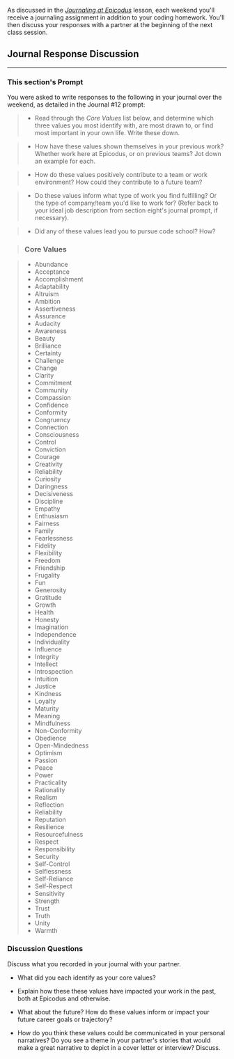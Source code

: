 As discussed in the _[Journaling at Epicodus](/introduction-to-programming/git-html-and-css/homework-journaling-at-epicodus)_ lesson, each weekend you'll receive a journaling assignment in addition to your coding homework. You'll then discuss your responses with a partner at the beginning of the next class session.

## Journal Response Discussion
---

### This section's Prompt

You were asked to write responses to the following in your journal over the weekend, as detailed in the Journal #12 prompt:

> * Read through the _Core Values_ list below, and determine which three values you most identify with, are most drawn to, or find most important in your own life. Write these down.

> * How have these values shown themselves in your previous work? Whether work here at Epicodus, or on previous teams? Jot down an example for each.

> * How do these values positively contribute to a team or work environment? How could they contribute to a future team?

> * Do these values inform what type of work you find fulfilling? Or the type of company/team you'd like to work for? (Refer back to your ideal job description from section eight's journal prompt, if necessary).

> * Did any of these values lead you to pursue code school? How?

> ### Core Values

> * Abundance
> * Acceptance
> * Accomplishment
> * Adaptability
> * Altruism
> * Ambition
> * Assertiveness
> * Assurance
> * Audacity
> * Awareness
> * Beauty
> * Brilliance
> * Certainty
> * Challenge
> * Change
> * Clarity
> * Commitment
> * Community
> * Compassion
> * Confidence
> * Conformity
> * Congruency
> * Connection
> * Consciousness
> * Control
> * Conviction
> * Courage
> * Creativity
> * Reliability
> * Curiosity
> * Daringness
> * Decisiveness
> * Discipline
> * Empathy
> * Enthusiasm
> * Fairness
> * Family
> * Fearlessness
> * Fidelity
> * Flexibility
> * Freedom
> * Friendship
> * Frugality
> * Fun
> * Generosity
> * Gratitude
> * Growth
> * Health
> * Honesty
> * Imagination
> * Independence
> * Individuality
> * Influence
> * Integrity
> * Intellect
> * Introspection
> * Intuition
> * Justice
> * Kindness
> * Loyalty
> * Maturity
> * Meaning
> * Mindfulness
> * Non-Conformity
> * Obedience
> * Open-Mindedness
> * Optimism
> * Passion
> * Peace
> * Power
> * Practicality
> * Rationality
> * Realism
> * Reflection
> * Reliability
> * Reputation
> * Resilience
> * Resourcefulness
> * Respect
> * Responsibility
> * Security
> * Self-Control
> * Selflessness
> * Self-Reliance
> * Self-Respect
> * Sensitivity
> * Strength
> * Trust
> * Truth
> * Unity
> * Warmth

### Discussion Questions

Discuss what you recorded in your journal with your partner.

* What did you each identify as your core values?

* Explain how these these values have impacted your work in the past, both at Epicodus and otherwise.

* What about the future? How do these values inform or impact your future career goals or trajectory?

* How do you think these values could be communicated in your personal narratives? Do you see a theme in your partner's stories that would make a great narrative to depict in a cover letter or interview? Discuss. 
